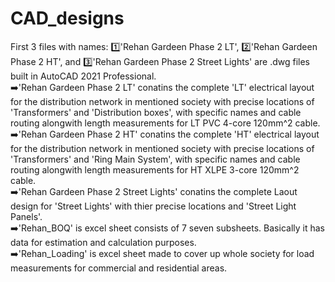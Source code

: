 # CAD_designs
First 3 files with names: 1️⃣'Rehan Gardeen Phase 2 LT', 2️⃣'Rehan Gardeen Phase 2 HT', and 3️⃣'Rehan Gardeen Phase 2 Street Lights' are .dwg files built in AutoCAD 2021 Professional.                                                                                                                                                         
➡️'Rehan Gardeen Phase 2 LT' conatins the complete 'LT' electrical layout for the distribution network in mentioned society with precise locations of 'Transformers' and 'Distribution boxes', with specific names and cable routing alongwith length measurements for LT PVC 4-core 120mm^2 cable.                                                                                                                                                                                                                                                                  
➡️'Rehan Gardeen Phase 2 HT' conatins the complete 'HT' electrical layout for the distribution network in mentioned society with precise locations of 'Transformers' and 'Ring Main System', with specific names and cable routing alongwith length measurements for HT XLPE 3-core 120mm^2 cable.                                                                                                  
➡️'Rehan Gardeen Phase 2 Street Lights' conatins the complete Laout design for 'Street Lights' with thier precise locations and 'Street Light Panels'.                                                 
➡️'Rehan_BOQ' is excel sheet consists of 7 seven subsheets. Basically it has data for estimation and calculation purposes.                                                                       
➡️'Rehan_Loading' is excel sheet made to cover up whole society for load measurements for commercial and residential areas.                                                                                                                                                                                                                                                                                                                                                                                                                                                                                                                                                                                                                                                                                                                                                                                                                                                                                                                                                                                                                                                                                                                                                                                          
